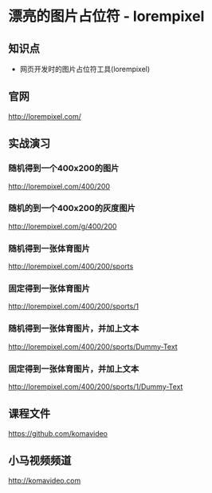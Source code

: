 漂亮的图片占位符 - lorempixel
==========================

## 知识点

* 网页开发时的图片占位符工具(lorempixel)

## 官网

http://lorempixel.com/

## 实战演习

### 随机得到一个400x200的图片

http://lorempixel.com/400/200

### 随机的到一个400x200的灰度图片

http://lorempixel.com/g/400/200

### 随机得到一张体育图片

http://lorempixel.com/400/200/sports

### 固定得到一张体育图片

http://lorempixel.com/400/200/sports/1

### 随机得到一张体育图片，并加上文本

http://lorempixel.com/400/200/sports/Dummy-Text

### 固定得到一张体育图片，并加上文本

http://lorempixel.com/400/200/sports/1/Dummy-Text

## 课程文件

https://github.com/komavideo

## 小马视频频道

http://komavideo.com
